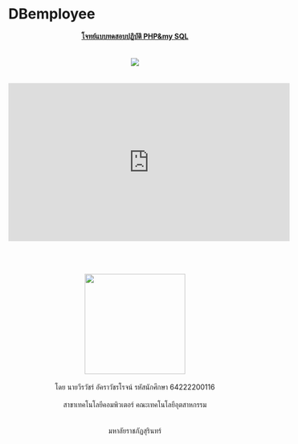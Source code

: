 # DBemployee

<div id="header" align="center">
  <u><b>โจทย์แบบทดสอบปฏิบัติ PHP&amp;my SQL</b></u>
  <br></br>
  <br><img src="1.PracticeTest.png"/></br>
  <br></br>
  
  <iframe width="560" height="315" src="https://www.youtube.com/embed/O25_3YJLLzA" title="YouTube video player" frameborder="0" allow="accelerometer; autoplay; clipboard-write; encrypted-media; gyroscope; picture-in-picture; web-share" allowfullscreen></iframe>
  
  <br></br>
  <br><img src="https://pbs.twimg.com/media/DxERDA9VsAA5ABO.jpg" width="200"/></br>
  <br>โดย นายวีรวัชร์ อัคราวัชรโรจน์ รหัสนักศึกษา 64222200116</br>
<br>สาขาเทคโนโลยีคอมพิวเตอร์ คณะเทคโนโลยีอุตสาหกรรม</br></br>
<br>มหาลัยราชภัฏสุรินทร์</br>
</div>
